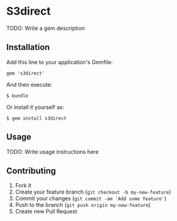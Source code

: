 # S3direct

TODO: Write a gem description

## Installation

Add this line to your application's Gemfile:

    gem 's3direct'

And then execute:

    $ bundle

Or install it yourself as:

    $ gem install s3direct

## Usage

TODO: Write usage instructions here

## Contributing

1. Fork it
2. Create your feature branch (`git checkout -b my-new-feature`)
3. Commit your changes (`git commit -am 'Add some feature'`)
4. Push to the branch (`git push origin my-new-feature`)
5. Create new Pull Request
